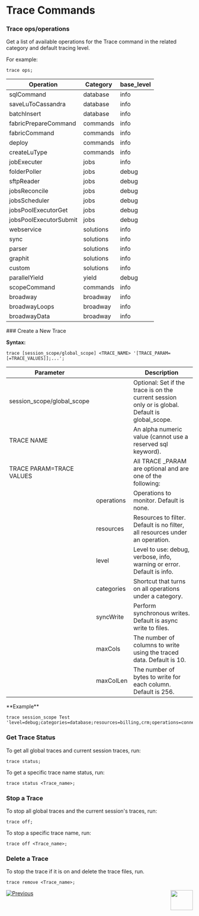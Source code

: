 # Trace Commands

### Trace ops/operations

Get a list of available operations for the Trace command in the related category and default tracing level. 

For example:

```
trace ops;
```



<table class="unchanged rich-diff-level-one">
<thead>
<tr>
<th>Operation</th>
<th>Category</th>
<th>base_level</th>
</tr>
</thead>
<tbody>
<tr>
<td>sqlCommand</td>
<td>database</td>
<td>info</td>
</tr>
<tr>
<td>saveLuToCassandra</td>
<td>database</td>
<td>info</td>
</tr>
<tr>
<td>batchInsert</td>
<td>database</td>
<td>info</td>
</tr>
<tr>
<td>fabricPrepareCommand</td>
<td>commands</td>
<td>info</td>
</tr>
<tr>
<td>fabricCommand</td>
<td>commands</td>
<td>info</td>
</tr>
<tr>
<td>deploy</td>
<td>commands</td>
<td>info</td>
</tr>
<tr>
<td>createLuType</td>
<td>commands</td>
<td>info</td>
</tr>
<tr>
<td>jobExecuter</td>
<td>jobs</td>
<td>info</td>
</tr>
<tr>
<td>folderPoller</td>
<td>jobs</td>
<td>debug</td>
</tr>
<tr>
<td>sftpReader</td>
<td>jobs</td>
<td>debug</td>
</tr>
<tr>
<td>jobsReconcile</td>
<td>jobs</td>
<td>debug</td>
</tr>
<tr>
<td>jobsScheduler</td>
<td>jobs</td>
<td>debug</td>
</tr>
<tr>
<td>jobsPoolExecutorGet</td>
<td>jobs</td>
<td>debug</td>
</tr>
<tr>
<td>jobsPoolExecutorSubmit</td>
<td>jobs</td>
<td>debug</td>
</tr>
<tr>
<td>webservice</td>
<td>solutions</td>
<td>info</td>
</tr>
<tr>
<td>sync</td>
<td>solutions</td>
<td>info</td>
</tr>
<tr>
<td>parser</td>
<td>solutions</td>
<td>info</td>
</tr>
<tr>
<td>graphit</td>
<td>solutions</td>
<td>info</td>
</tr>
<tr>
<td>custom</td>
<td>solutions</td>
<td>info</td>
</tr>
<tr>
<td>parallelYield</td>
<td>yield</td>
<td>debug</td>
</tr>
<tr>
<td>scopeCommand</td>
<td>commands</td>
<td>info</td>
</tr>
<tr>
<td>broadway</td>
<td>broadway</td>
<td>info</td>
</tr>
<tr>
<td>broadwayLoops</td>
<td>broadway</td>
<td>info</td>
</tr>
<tr>
<td>broadwayData</td>
<td>broadway</td>
<td>info</td>
</tr>
</tbody>
</table>
### Create a New Trace 

**Syntax:**

```
trace [session_scope/global_scope] <TRACE_NAME> '[TRACE_PARAM=[=TRACE_VALUES]];...';
```



<table class="unchanged rich-diff-level-one">
<thead>
<tr>
<th>Parameter</th>
<th>&nbsp;</th>
<th>Description</th>
</tr>
</thead>
<tbody>
<tr>
<td>session_scope/global_scope</td>
<td>&nbsp;</td>
<td>Optional: Set if the trace is on the current session only or is global. Default is global_scope.</td>
</tr>
<tr>
<td>TRACE NAME</td>
<td>&nbsp;</td>
<td>An alpha numeric value (cannot use a reserved sql keyword).</td>
</tr>
<tr>
<td>TRACE PARAM=TRACE VALUES</td>
<td>&nbsp;</td>
<td>All TRACE _PARAM are optional and are one of the following:</td>
</tr>
<tr>
<td>&nbsp;</td>
<td>operations</td>
<td>Operations to monitor. Default is none.</td>
</tr>
<tr>
<td>&nbsp;</td>
<td>resources</td>
<td>Resources to filter. Default is no filter, all resources under an operation.</td>
</tr>
<tr>
<td>&nbsp;</td>
<td>level</td>
<td>Level to use: debug, verbose, info, warning or error. Default is info.</td>
</tr>
<tr>
<td>&nbsp;</td>
<td>categories</td>
<td>Shortcut that turns on all operations under a category.</td>
</tr>
<tr>
<td>&nbsp;</td>
<td>syncWrite</td>
<td>Perform synchronous writes. Default is async write to files.</td>
</tr>
<tr>
<td>&nbsp;</td>
<td>maxCols</td>
<td>The number of columns to write using the traced data. Default is 10.</td>
</tr>
<tr>
<td>&nbsp;</td>
<td>maxColLen</td>
<td>The number of bytes to write for each column. Default is 256.</td>
</tr>
</tbody>
</table>
**Example**

~~~
trace session_scope Test 'level=debug;categories=database;resources=billing,crm;operations=connection;syncWrite;maxCols=3;maxColLen=128;';
~~~

### Get Trace Status

To get all global traces and current session traces, run:

~~~
trace status;
~~~

To get a specific trace name status, run:

~~~
trace status <Trace_name>;
~~~

### Stop a Trace

To stop all global traces and the current session's traces, run:

~~~
trace off;
~~~

To stop a specific trace name, run:

~~~
trace off <Trace_name>;
~~~

### Delete a Trace

To stop the trace if it is on and delete the trace files, run.

~~~
trace remove <Trace_name>;
~~~



[![Previous](/articles/images/Previous.png)](01_tracing_overview.md)[<img align="right" width="60" height="54" src="/articles/images/Next.png">](03_trace_examples.md) 



